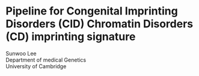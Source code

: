# Pipeline for Congenital Imprinting Disorders (CID) Chromatin Disorders (CD) imprinting signature

Sunwoo Lee \
Department of medical Genetics \
University of Cambridge 
